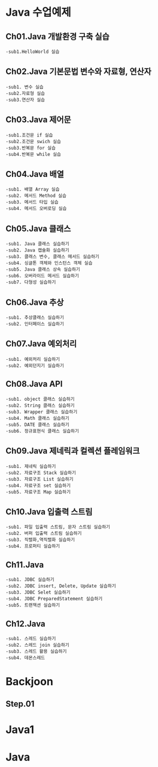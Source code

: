# Java 수업예제

## Ch01.Java 개발환경 구축 실습
	-sub1.HelloWorld 실습

## Ch02.Java 기본문법 변수와 자료형, 연산자
	-sub1. 변수 실습
	-sub2.자료형 실습
	-sub3.연산자 실습
	
## Ch03.Java 제어문
	-sub1.조건문 if 실습
	-sub2.조건문 swich 실습
	-sub3.반복문 for 실습
	-sub4.반복문 while 실습
	
## Ch04.Java 배열
	-sub1. 배열 Array 실습
	-sub2. 메서드 Method 실습
	-sub3. 메서드 타입 실습
	-sub4. 메서드 오버로딩 실습
	
## Ch05.Java 클래스 
	-sub1. Java 클래스 실습하기
	-sub2. Java 캡슐화 실습하기
	-sub3. 클래스 변수, 클래스 메서드 실습하기
	-sub4. 싱글톤 객체와 인스턴스 객체 실습
	-sub5. Java 클래스 상속 실습하기
	-sub6. 오버라이드 메서드 실습하기
	-sub7. 다형성 실습하기
	
## Ch06.Java 추상
	-sub1. 추상클래스 실습하기
	-sub2. 인터페이스 실습하기
	
## Ch07.Java 예외처리
	-sub1. 예외처리 실습하기
	-sub2. 예외던지기 실습하기
	
## Ch08.Java API
	-sub1. object 클래스 실습하기
	-sub2. String 클래스 실습하기
	-sub3. Wrapper 클래스 실습하기
	-sub4. Math 클래스 실습하기
	-sub5. DATE 클래스 실습하기
	-sub6. 정규표현식 클래스 실습하기
	
## Ch09.Java 제네릭과 컬렉션 플레임워크
	-sub1. 제네릭 실습하기
	-sub2. 자료구조 Stack 실습하기
	-sub3. 자료구조 List 실습하기
	-sub4. 자료구조 set 실습하기
	-sub5. 자료구조 Map 실습하기
	
## Ch10.Java 입출력 스트림
	-sub1. 파일 입출력 스트림, 문자 스트림 실습하기
	-sub2. 버퍼 입출력 스트림 실습하기
	-sub3. 직렬화,역직렬화 실습하기
	-sub4. 프로퍼티 실습하기
	
## Ch11.Java 
	-sub1. JDBC 실습하기
	-sub2. JDBC insert, Delete, Update 실습하기
	-sub3. JDBC Selet 실습하기
	-sub4. JDBC PreparedStatement 실습하기
	-sub5. 트랜잭션 실습하기
	
## Ch12.Java
	-sub1. 스레드 실습하기
	-sub2. 스레드 join 실습하기
	-sub3. 스레드 활용 실습하기
	-sub4. 데몬스레드 
# Backjoon

 ## Step.01
# Java1
# Java
